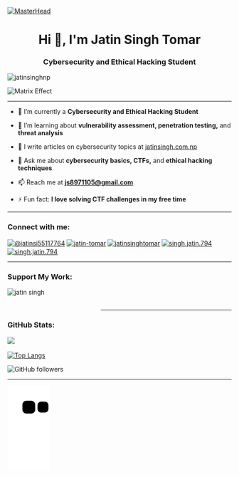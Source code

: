 [![MasterHead](https://media.giphy.com/media/RbDKaczqWovIugyJmW/giphy.gif?cid=790b761170roskcttn5kg2b65mfr8ayst5sptpg6bwus9lx9&ep=v1_gifs_search&rid=giphy.gif&ct=g)]()

<h1 align="center">Hi 👋, I'm Jatin Singh Tomar</h1>
<h3 align="center">Cybersecurity and Ethical Hacking Student</h3>

<p align="left"> <img src="https://komarev.com/ghpvc/?username=jatinsinghnp&label=Profile%20views&color=0e75b6&style=flat" alt="jatinsinghnp" /> </p>

![Matrix Effect](https://media.giphy.com/media/v1.Y2lkPTc5MGI3NjExMHVtYzYyZ2xyNnlpazY3dHJpcTJwZmF5ejVsbDFyeHZvOTJ1cGV3cyZlcD12MV9naWZzX3NlYXJjaCZjdD1n/xTiTnljRytcCaVau4g/giphy.gif)

---

- 🔭 I’m currently a **Cybersecurity and Ethical Hacking Student**

- 🌱 I’m learning about **vulnerability assessment, penetration testing,** and **threat analysis**

- 📝 I write articles on cybersecurity topics at [jatinsingh.com.np](http://jatinsingh.com.np)

- 💬 Ask me about **cybersecurity basics, CTFs,** and **ethical hacking techniques**

- 📫 Reach me at **js8971105@gmail.com**

- ⚡ Fun fact: **I love solving CTF challenges in my free time**

---

<h3 align="left">Connect with me:</h3>
<p align="left">
 <a href="https://twitter.com/@jatinsi55117764" target="blank"><img align="center" src="https://raw.githubusercontent.com/rahuldkjain/github-profile-readme-generator/master/src/images/icons/Social/twitter.svg" alt="@jatinsi55117764" height="30" width="40" /></a>
<a href="https://linkedin.com/in/jatin-tomar" target="blank"><img align="center" src="https://raw.githubusercontent.com/rahuldkjain/github-profile-readme-generator/master/src/images/icons/Social/linked-in-alt.svg" alt="jatin-tomar" height="30" width="40" /></a>
<a href="https://stackoverflow.com/users/jatinsinghtomar" target="blank"><img align="center" src="https://raw.githubusercontent.com/rahuldkjain/github-profile-readme-generator/master/src/images/icons/Social/stack-overflow.svg" alt="jatinsinghtomar" height="30" width="40" /></a>
<a href="https://fb.com/singh.jatin.794" target="blank"><img align="center" src="https://raw.githubusercontent.com/rahuldkjain/github-profile-readme-generator/master/src/images/icons/Social/facebook.svg" alt="singh.jatin.794" height="30" width="40" /></a>
<a href="https://instagram.com/singh.jatin.794" target="blank"><img align="center" src="https://raw.githubusercontent.com/rahuldkjain/github-profile-readme-generator/master/src/images/icons/Social/instagram.svg" alt="singh.jatin.794" height="30" width="40" /></a>
</p> 

---

<h3 align="left">Support My Work:</h3>
<p><a href="https://ko-fi.com/jatinsingh92068"> <img align="left" src="https://cdn.ko-fi.com/cdn/kofi3.png?v=3" height="50" width="210" alt="jatin singh" /></a></p><br><br>

---

<h3 align="left">GitHub Stats:</h3>

<img src="https://github-readme-stats.vercel.app/api?username=jatinsinghnp&&show_icons=true&title_color=ffffff&icon_color=bb2acf&text_color=daf7dc&bg_color=151515">

[![Top Langs](https://github-readme-stats.vercel.app/api/top-langs/?username=jatinsinghnp&layout=compact)](https://github.com/anuraghazra/github-readme-stats)

![GitHub followers](https://img.shields.io/github/followers/jatinsinghnp?style=social)

---

![Snake animation](https://github.com/jatinsinghnp/jatinsinghnp/blob/output/github-contribution-grid-snake.svg)
